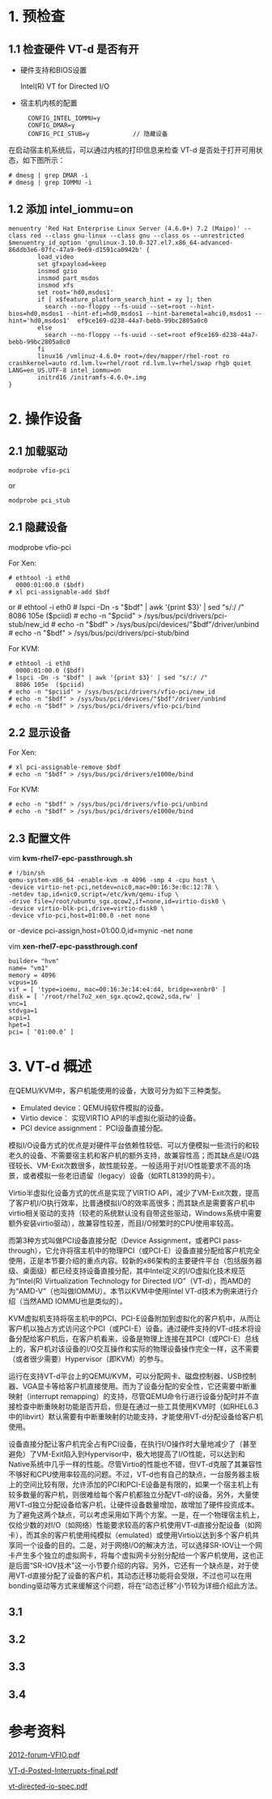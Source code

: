 # 1. 预检查 #

## 1.1 检查硬件 VT-d 是否有开 ##
- 硬件支持和BIOS设置
   
	Intel(R) VT for Directed I/O

- 宿主机内核的配置
	
		CONFIG_INTEL_IOMMU=y
		CONFIG_DMAR=y
		CONFIG_PCI_STUB=y            // 隐藏设备

在启动宿主机系统后，可以通过内核的打印信息来检查 VT-d 是否处于打开可用状态，如下图所示：

    # dmesg | grep DMAR -i
    # dmesg | grep IOMMU -i

## 1.2 添加 intel_iommu=on ##

	menuentry 'Red Hat Enterprise Linux Server (4.6.0+) 7.2 (Maipo)' --class red --class gnu-linux --class gnu --class os --unrestricted $menuentry_id_option 'gnulinux-3.10.0-327.el7.x86_64-advanced-86ddb3e6-07fc-47a9-9e69-d1591ca0942b' {
	        load_video
	        set gfxpayload=keep
	        insmod gzio
	        insmod part_msdos
	        insmod xfs
	        set root='hd0,msdos1'
	        if [ x$feature_platform_search_hint = xy ]; then
	          search --no-floppy --fs-uuid --set=root --hint-bios=hd0,msdos1 --hint-efi=hd0,msdos1 --hint-baremetal=ahci0,msdos1 --hint='hd0,msdos1'  ef9ce169-d238-44a7-bebb-99bc2805a0c0
	        else
	          search --no-floppy --fs-uuid --set=root ef9ce169-d238-44a7-bebb-99bc2805a0c0
	        fi
	        linux16 /vmlinuz-4.6.0+ root=/dev/mapper/rhel-root ro crashkernel=auto rd.lvm.lv=rhel/root rd.lvm.lv=rhel/swap rhgb quiet LANG=en_US.UTF-8 intel_iommu=on
	        initrd16 /initramfs-4.6.0+.img
	}


# 2. 操作设备 #
## 2.1 加载驱动

	modprobe vfio-pci
or

	modprobe pci_stub

## 2.1 隐藏设备 ##
modprobe vfio-pci

For Xen:

	# ethtool -i eth0 
      0000:01:00.0 ($bdf)
	# xl pci-assignable-add $bdf

or
	# ethtool -i eth0 
    # lspci -Dn -s "$bdf" | awk '{print $3}' | sed "s/:/ /"
      8086 105e  ($pciid)
    # echo -n "$pciid" > /sys/bus/pci/drivers/pci-stub/new_id
    # echo -n "$bdf" > /sys/bus/pci/devices/"$bdf"/driver/unbind
    # echo -n "$bdf" > /sys/bus/pci/drivers/pci-stub/bind


For KVM:

	# ethtool -i eth0
	  0000:01:00.0 ($bdf)
    # lspci -Dn -s "$bdf" | awk '{print $3}' | sed "s/:/ /"
      8086 105e  ($pciid)
    # echo -n "$pciid" > /sys/bus/pci/drivers/vfio-pci/new_id
    # echo -n "$bdf" > /sys/bus/pci/devices/"$bdf"/driver/unbind
	# echo -n "$bdf" > /sys/bus/pci/drivers/vfio-pci/bind

## 2.2 显示设备 ##

For Xen:

    # xl pci-assignable-remove $bdf
	# echo -n "$bdf" > /sys/bus/pci/drivers/e1000e/bind


For KVM:

    # echo -n "$bdf" > /sys/bus/pci/drivers/vfio-pci/unbind
    # echo -n "$bdf" > /sys/bus/pci/drivers/e1000e/bind


## 2.3 配置文件 ##

vim **kvm-rhel7-epc-passthrough.sh**

	# !/bin/sh
	qemu-system-x86_64 -enable-kvm -m 4096 -smp 4 -cpu host \
	-device virtio-net-pci,netdev=nic0,mac=00:16:3e:0c:12:78 \
	-netdev tap,id=nic0,script=/etc/kvm/qemu-ifup \
	-drive file=/root/ubuntu_sgx.qcow2,if=none,id=virtio-disk0 \
	-device virtio-blk-pci,drive=virtio-disk0 \
	-device vfio-pci,host=01:00.0 -net none

or 
	-device pci-assign,host=01:00.0,id=mynic -net none

vim **xen-rhel7-epc-passthrough.conf**

	builder= "hvm"
	name= "vm1"
	memory = 4096
	vcpus=16
	vif = [ 'type=ioemu, mac=00:16:3e:14:e4:d4, bridge=xenbr0' ]
	disk = [ '/root/rhel7u2_xen_sgx.qcow2,qcow2,sda,rw' ]
	vnc=1
	stdvga=1
	acpi=1
	hpet=1
	pci= [ ‘01:00.0’ ]

# 3. VT-d 概述 #

在QEMU/KVM中，客户机能使用的设备，大致可分为如下三种类型。

- Emulated device：QEMU纯软件模拟的设备。
- Virtio device： 实现VIRTIO API的半虚拟化驱动的设备。
- PCI device assignment： PCI设备直接分配。

模拟I/O设备方式的优点是对硬件平台依赖性较低、可以方便模拟一些流行的和较老久的设备、不需要宿主机和客户机的额外支持，故兼容性高；而其缺点是I/O路径较长、VM-Exit次数很多，故性能较差。一般适用于对I/O性能要求不高的场景，或者模拟一些老旧遗留（legacy）设备（如RTL8139的网卡）。

Virtio半虚拟化设备方式的优点是实现了VIRTIO API，减少了VM-Exit次数，提高了客户机I/O执行效率，比普通模拟I/O的效率高很多；而其缺点是需要客户机中virtio相关驱动的支持（较老的系统默认没有自带这些驱动，Windows系统中需要额外安装virtio驱动），故兼容性较差，而且I/O频繁时的CPU使用率较高。

而第3种方式叫做PCI设备直接分配（Device Assignment，或者PCI pass-through），它允许将宿主机中的物理PCI（或PCI-E）设备直接分配给客户机完全使用，正是本节要介绍的重点内容。较新的x86架构的主要硬件平台（包括服务器级、桌面级）都已经支持设备直接分配，其中Intel定义的I/O虚拟化技术规范为“Intel(R) Virtualization Technology for Directed I/O”（VT-d），而AMD的为“AMD-V”（也叫做IOMMU）。本节以KVM中使用Intel VT-d技术为例来进行介绍（当然AMD IOMMU也是类似的）。

KVM虚拟机支持将宿主机中的PCI、PCI-E设备附加到虚拟化的客户机中，从而让客户机以独占方式访问这个PCI（或PCI-E）设备。通过硬件支持的VT-d技术将设备分配给客户机后，在客户机看来，设备是物理上连接在其PCI（或PCI-E）总线上的，客户机对该设备的I/O交互操作和实际的物理设备操作完全一样，这不需要（或者很少需要）Hypervisor（即KVM）的参与。

运行在支持VT-d平台上的QEMU/KVM，可以分配网卡、磁盘控制器、USB控制器、VGA显卡等给客户机直接使用。而为了设备分配的安全性，它还需要中断重映射（interrupt remapping）的支持，尽管QEMU命令行进行设备分配时并不直接检查中断重映射功能是否开启，但是在通过一些工具使用KVM时（如RHEL6.3中的libvirt）默认需要有中断重映射的功能支持，才能使用VT-d分配设备给客户机使用。

设备直接分配让客户机完全占有PCI设备，在执行I/O操作时大量地减少了（甚至避免）了VM-Exit陷入到Hypervisor中，极大地提高了I/O性能，可以达到和Native系统中几乎一样的性能。尽管Virtio的性能也不错，但VT-d克服了其兼容性不够好和CPU使用率较高的问题。不过，VT-d也有自己的缺点，一台服务器主板上的空间比较有限，允许添加的PCI和PCI-E设备是有限的，如果一个宿主机上有较多数量的客户机，则很难给每个客户机都独立分配VT-d的设备。另外，大量使用VT-d独立分配设备给客户机，让硬件设备数量增加，故增加了硬件投资成本。 为了避免这两个缺点，可以考虑采用如下两个方案。一是，在一个物理宿主机上，仅给少数的对I/O（如网络）性能要求较高的客户机使用VT-d直接分配设备（如网卡），而其余的客户机使用纯模拟（emulated）或使用Virtio以达到多个客户机共享同一个设备的目的。二是，对于网络I/O的解决方法，可以选择SR-IOV让一个网卡产生多个独立的虚拟网卡，将每个虚拟网卡分别分配给一个客户机使用，这也正是后面“SR-IOV技术”这一小节要介绍的内容。另外，它还有一个缺点是，对于使用VT-d直接分配了设备的客户机，其动态迁移功能将会受限，不过也可以在用bonding驱动等方式来缓解这个问题，将在“动态迁移”小节较为详细介绍此方法。

## 3.1 



## 3.2



## 3.3



## 3.4


# 参考资料 #

[2012-forum-VFIO.pdf](/kvm_blog/files/2012-forum-VFIO.pdf)

[VT-d-Posted-Interrupts-final.pdf](/kvm_blog/files/VT-d_Posted_Interrupts_final.pdf)

[vt-directed-io-spec.pdf](/kvm_blog/files/vt-directed-io-spec.pdf)